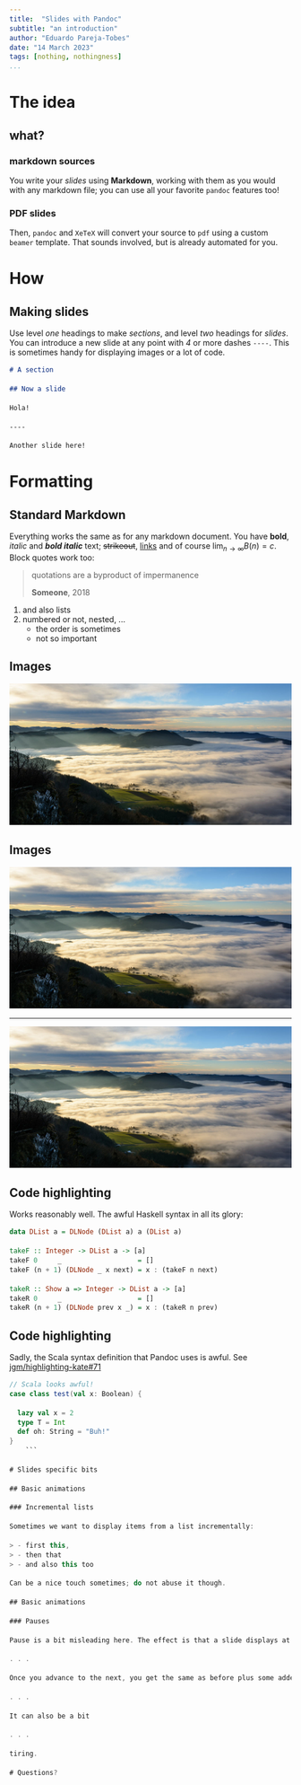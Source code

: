 ```yaml
---
title:  "Slides with Pandoc"
subtitle: "an introduction"
author: "Eduardo Pareja-Tobes"
date: "14 March 2023"
tags: [nothing, nothingness]
...
```


# The idea

## what?

### markdown sources

You write your _slides_ using **Markdown**, working with them as you would with any markdown file; you can use all your favorite `pandoc` features too!

### PDF slides

Then, `pandoc` and `XeTeX` will convert your source to `pdf` using a custom `beamer` template. That sounds involved, but is already automated for you.

# How

## Making slides

Use level *one* headings to make _sections_, and level *two* headings for _slides_. You can introduce a new slide at any point with _4_ or more dashes `----`. This is sometimes handy for displaying images or a lot of code.

``` Markdown
# A section

## Now a slide

Hola!

----

Another slide here!
```

# Formatting

## Standard Markdown

Everything works the same as for any markdown document. You have **bold**, *italic* and _**bold italic**_ text; ~~strikeout~~, [links](http://ohnosequences.com) and of course $\lim_{n \to \infty} B(n) = c$. Block quotes work too:

> quotations are a byproduct of impermanence
>
> **Someone**, 2018

1. and also lists
2. numbered or not, nested, ...
    - the order is sometimes
    - not so important

## Images

![A nice valley](images/valley.jpg)

## Images

![](images/valley.jpg)

----

![A nice valley again](images/valley.jpg)

## Code highlighting

Works reasonably well. The awful Haskell syntax in all its glory:

``` haskell
data DList a = DLNode (DList a) a (DList a)

takeF :: Integer -> DList a -> [a]
takeF 0     _                   = []
takeF (n + 1) (DLNode _ x next) = x : (takeF n next)

takeR :: Show a => Integer -> DList a -> [a]
takeR 0     _                   = []
takeR (n + 1) (DLNode prev x _) = x : (takeR n prev)
```

## Code highlighting

Sadly, the Scala syntax definition that Pandoc uses is awful. See [jgm/highlighting-kate#71](https://github.com/jgm/highlighting-kate/issues/71)

``` scala
// Scala looks awful!
case class test(val x: Boolean) {

  lazy val x = 2
  type T = Int
  def oh: String = "Buh!"
}
    ```

# Slides specific bits

## Basic animations

### Incremental lists

Sometimes we want to display items from a list incrementally:

> - first this,
> - then that
> - and also this too

Can be a nice touch sometimes; do not abuse it though.

## Basic animations

### Pauses

Pause is a bit misleading here. The effect is that a slide displays at first only part of your text.

. . .

Once you advance to the next, you get the same as before plus some added content. It can be a nice addition if you remember *where* those pauses are.

. . .

It can also be a bit

. . .

tiring.

# Questions?
